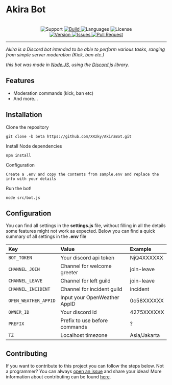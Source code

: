 # Akira Bot

<p align="center">
<br>
<a> 
    <img src="https://img.shields.io/discord/439323863139090434.svg?color=7289da&logo=discord&logoColor=white&label=Support&style=for-the-badge" alt="Support">
</a>
<a href="https://travis-ci.com/XRzky/AkiraBot">
    <img src="https://img.shields.io/travis/com/XRzky/AkiraBot/beta.svg?logo=travis&logoColor=white&style=for-the-badge" alt="Build">
</a>
<a>
    <img src="https://img.shields.io/github/languages/top/XRzky/AkiraBot.svg?color=f0db4f&logo=javascript&logoColor=white&style=for-the-badge" alt="Languages">
</a>
<a>
    <img src="https://img.shields.io/github/license/XRzky/AkiraBot?color=blue&style=for-the-badge" alt="License">
</a>
<br>
<a href="https://github.com/XRzky/AkiraBot/tree/beta">
    <img src="https://img.shields.io/github/package-json/v/XRzky/AkiraBot/beta.svg?label=Version&logo=node.js&logoColor=white&style=for-the-badge" alt="Version">
</a>
<a href="https://github.com/XRzky/AkiraBot/issues">
    <img src="https://img.shields.io/github/issues/XRzky/AkiraBot.svg?color=37f149&logo=github&logoColor=white&style=for-the-badge" alt="Issues">
</a>
<a href="https://github.com/XRzky/AkiraBot/pulls">
    <img src="https://img.shields.io/github/issues-pr/XRzky/AkiraBot.svg?color=37f149&logo=github&logoColor=white&style=for-the-badge" alt="Pull Request">
</a>
</p>

---

<i>Akira is a Discord bot intended to be able to perform various tasks, ranging from simple server moderation (Kick, ban etc.)

this bot was made in
[Node.JS](https://nodejs.org),
using the [Discord.js](https://discord.js.org/#/) library.
</i>

## Features
- Moderation commands (kick, ban etc)
- And more...

## Installation
Clone the repository
```
git clone -b beta https://github.com/XRzky/AkiraBot.git
```
Install Node dependencies
```
npm install
```
Configuration
```
Create a .env and copy the contents from sample.env and replace the info with your details
```
Run the bot!
```
node src/bot.js
```

## Configuration
You can find all settings in the **settings.js** file, without filling in all the details some features might not work as expected. Below you can find a quick summary of all settings in the **.env** file

| Key                  | Value                         | Example      |
| :---                 | :---                          | :---         |
| `BOT_TOKEN`          | Your discord api token        | NjQ4XXXXXX   |
| `CHANNEL_JOIN`       | Channel for welcome greeter   | join-leave   |
| `CHANNEL_LEAVE`      | Channel for left guild        | join-leave   |
| `CHANNEL_INCIDENT`   | Channel for incident guild    | incident     |
| `OPEN_WEATHER_APPID` | Input your OpenWeather AppID  | 0c58XXXXXX   |
| `OWNER_ID`           | Your discord id               | 4275XXXXXX   |
| `PREFIX`             | Prefix to use before commands | ?            |
| `TZ`                 | Localhost timezone            | Asia/Jakarta |

## Contributing
If you want to contribute to this project you can follow the steps below.
Not a programmer? You can always [open an issue](https://github.com/XRzky/AkiraBot/issues/new) and share your ideas!
More information about contributing can be found [here](.github/CONTRIBUTING.md).
